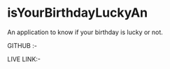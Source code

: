 # isYourBirthdayLuckyAn

An application to know if your birthday is lucky or not.


GITHUB :- 

LIVE LINK:- 